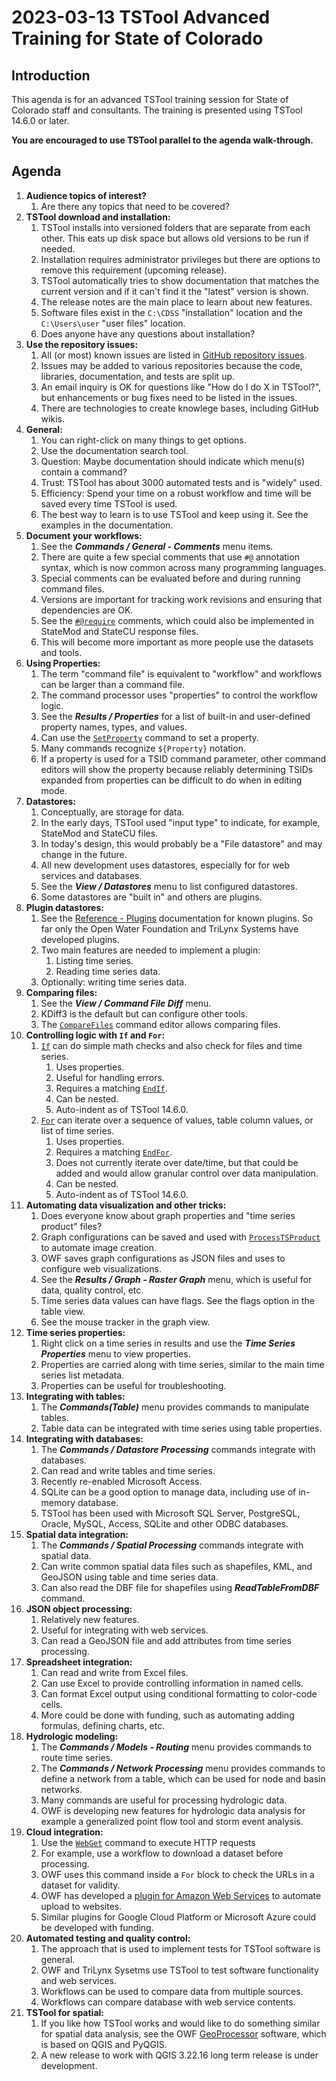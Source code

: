 # 2023-03-13 TSTool Advanced Training for State of Colorado

## Introduction ##

This agenda is for an advanced TSTool training session for State of Colorado staff and consultants.
The training is presented using TSTool 14.6.0 or later.

**You are encouraged to use TSTool parallel to the agenda walk-through.**

## Agenda ##

1.  **Audience topics of interest?**
    1.  Are there any topics that need to be covered?
2.  **TSTool download and installation:**
    1.  TSTool installs into versioned folders that are separate from each other.
        This eats up disk space but allows old versions to be run if needed.
    2.  Installation requires administrator privileges but there are options to remove this requirement (upcoming release).
    3.  TSTool automatically tries to show documentation that matches the current version
        and if it can't find it the "latest" version is shown.
    4.  The release notes are the main place to learn about new features.
    5.  Software files exist in the `C:\CDSS` "installation" location and the `C:\Users\user` "user files" location.
    6.  Does anyone have any questions about installation?
3.  **Use the repository issues:**
    1.  All (or most) known issues are listed in [GitHub repository issues](https://github.com/OpenCDSS/cdss-app-tstool-main/issues).
    2.  Issues may be added to various repositories because the code, libraries, documentation, and tests are split up.
    3.  An email inquiry is OK for questions like "How do I do X in TSTool?", but enhancements or bug fixes need to be listed in the issues.
    4.  There are technologies to create knowlege bases, including GitHub wikis.
4.  **General:**
    1.  You can right-click on many things to get options.
    2.  Use the documentation search tool.
    3.  Question:  Maybe documentation should indicate which menu(s) contain a command?
    4.  Trust:  TSTool has about 3000 automated tests and is "widely" used.
    5.  Efficiency:  Spend your time on a robust workflow and time will be saved every time TSTool is used.
    6.  The best way to learn is to use TSTool and keep using it.  See the examples in the documentation.
5.  **Document your workflows:**
    1.  See the ***Commands / General - Comments*** menu items.
    2.  There are quite a few special comments that use `#@` annotation syntax,
        which is now common across many programming languages.
    3.  Special comments can be evaluated before and during running command files.
    4.  Versions are important for tracking work revisions and ensuring that dependencies are OK.
    5.  See the [`#@require`](https://opencdss.state.co.us/tstool/latest/doc-user/command-ref/Comment/Comment/#annotations) comments,
        which could also be implemented in StateMod and StateCU response files.
    6.  This will become more important as more people use the datasets and tools.
6.  **Using Properties:**
    1.  The term "command file" is equivalent to "workflow" and workflows can be larger than a command file.
    2.  The command processor uses "properties" to control the workflow logic.
    3.  See the ***Results / Properties*** for a list of built-in and user-defined property names, types, and values.
    4.  Can use the [`SetProperty`](https://opencdss.state.co.us/tstool/latest/doc-user/command-ref/SetProperty/SetProperty/)
        command to set a property.
    5.  Many commands recognize `${Property}` notation.
    6.  If a property is used for a TSID command parameter, other command editors will show the property because
        reliably determining TSIDs expanded from properties can be difficult to do when in editing mode.
7.  **Datastores:**
    1.  Conceptually, are storage for data.
    2.  In the early days, TSTool used "input type" to indicate,
        for example, StateMod and StateCU files.
    3.  In today's design, this would probably be a "File datastore" and may change in the future.
    4.  All new development uses datastores, especially for for web services and databases.
    5.  See the ***View / Datastores*** menu to list configured datastores.
    6.  Some datastores are "built in" and others are plugins.
8.  **Plugin datastores:**
    1.  See the [Reference - Plugins](https://opencdss.state.co.us/tstool/latest/doc-user/plugin-ref/overview/) documentation for known plugins.
        So far only the Open Water Foundation and TriLynx Systems have developed plugins.
    2.  Two main features are needed to implement a plugin:
        1.  Listing time series.
        2.  Reading time series data.
    3.  Optionally:  writing time series data.
9.  **Comparing files:**
    1.  See the ***View / Command File Diff*** menu.
    2.  KDiff3 is the default but can configure other tools.
    3.  The [`CompareFiles`](https://opencdss.state.co.us/tstool/latest/doc-user/command-ref/CompareFiles/CompareFiles/) command editor allows comparing files.
10. **Controlling logic with `If` and `For`:**
    1.  [`If`](https://opencdss.state.co.us/tstool/latest/doc-user/command-ref/If/If/) can do simple math checks and also check for files and time series.
        1.  Uses properties.
        2.  Useful for handling errors.
        3.  Requires a matching
            [`EndIf`](https://opencdss.state.co.us/tstool/latest/doc-user/command-ref/EndIf/EndIf/).
        4.  Can be nested.
        5.  Auto-indent as of TSTool 14.6.0.
    2.  [`For`](https://opencdss.state.co.us/tstool/latest/doc-user/command-ref/For/For/) 
        can iterate over a sequence of values, table column values, or list of time series.
        1.  Uses properties.
        2.  Requires a matching
            [`EndFor`](https://opencdss.state.co.us/tstool/latest/doc-user/command-ref/EndFor/EndFor/).
        3.  Does not currently iterate over date/time, but that could be added and would allow
            granular control over data manipulation.
        4.  Can be nested.
        5.  Auto-indent as of TSTool 14.6.0.
11. **Automating data visualization and other tricks:**
    1.  Does everyone know about graph properties and "time series product" files?
    2.  Graph configurations can be saved and used with
        [`ProcessTSProduct`](https://opencdss.state.co.us/tstool/latest/doc-user/command-ref/ProcessTSProduct/ProcessTSProduct/)
        to automate image creation.
    3.  OWF saves graph configurations as JSON files and uses to configure web visualizations.
    4.  See the ***Results / Graph - Raster Graph*** menu,
        which is useful for data, quality control, etc.
    5.  Time series data values can have flags.  See the flags option in the table view.
    6.  See the mouse tracker in the graph view.
12. **Time series properties:**
    1.  Right click on a time series in results and use the ***Time Series Properties*** menu to view properties.
    2.  Properties are carried along with time series, similar to the main time series list metadata.
    3.  Properties can be useful for troubleshooting.
13. **Integrating with tables:**
    1.  The ***Commands(Table)*** menu provides commands to manipulate tables.
    2.  Table data can be integrated with time series using table properties.
14. **Integrating with databases:**
    1.  The ***Commands / Datastore Processing*** commands integrate with databases.
    2.  Can read and write tables and time series.
    3.  Recently re-enabled Microsoft Access.
    4.  SQLite can be a good option to manage data, including use of in-memory database.
    5.  TSTool has been used with Microsoft SQL Server, PostgreSQL, Oracle, MySQL, Access, SQLite and other ODBC databases.
15. **Spatial data integration:**
    1.  The ***Commands / Spatial Processing*** commands integrate with spatial data.
    2.  Can write common spatial data files such as shapefiles, KML, and GeoJSON using table and time series data.
    3.  Can also read the DBF file for shapefiles using ***ReadTableFromDBF*** command.
16. **JSON object processing:**
    1.  Relatively new features.
    2.  Useful for integrating with web services.
    3.  Can read a GeoJSON file and add attributes from time series processing.
17. **Spreadsheet integration:**
    1.  Can read and write from Excel files.
    2.  Can use Excel to provide controlling information in named cells.
    3.  Can format Excel output using conditional formatting to color-code cells.
    4.  More could be done with funding, such as automating adding formulas, defining charts, etc.
18. **Hydrologic modeling:**
    1.  The ***Commands / Models - Routing*** menu provides commands to route time series.
    2.  The ***Commands / Network Processing*** menu provides commands to define a network from a table,
        which can be used for node and basin networks.
    3.  Many commands are useful for processing hydrologic data.
    4.  OWF is developing new features for hydrologic data analysis for example a generalized point flow tool
        and storm event analysis.
19. **Cloud integration:**
    1.  Use the [`WebGet`](https://opencdss.state.co.us/tstool/latest/doc-user/command-ref/WebGet/WebGet/) command to execute HTTP requests
    2.  For example, use a workflow to download a dataset before processing.
    3.  OWF uses this command inside a `For` block to check the URLs in a dataset
        for validity.
    4.  OWF has developed a
        [plugin for Amazon Web Services](https://software.openwaterfoundation.org/tstool-aws-plugin/)
        to automate upload to websites.
    5.  Similar plugins for Google Cloud Platform or Microsoft Azure could be developed with funding.
20. **Automated testing and quality control:**
    1.  The approach that is used to implement tests for TSTool software is general.
    2.  OWF and TriLynx Sysetms use TSTool to test software functionality and web services.
    3.  Workflows can be used to compare data from multiple sources.
    4.  Workflows can compare database with web service contents.
21. **TSTool for spatial:**
    1.  If you like how TSTool works and would like to do something similar for spatial data analysis,
        see the OWF [GeoProcessor](https://software.openwaterfoundation.org/geoprocessor/latest/doc-user/) software,
        which is based on QGIS and PyQGIS.
    2.  A new release to work with QGIS 3.22.16 long term release is under development.
